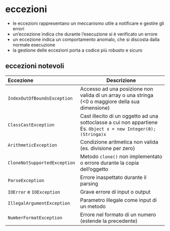 # eccezioni
- le eccezioni rappresentano un meccanismo utile a notificare e gestire gli errori
- un’eccezione indica che durante l’esecuzione si è verificato un errore 
- un eccezione indica un comportamento anomalo, che si discosta dalla normale esecuzione
- la gestione delle eccezioni porta a codice più robusto e sicuro

## eccezioni notevoli

| Eccezione                    | Descrizione                                                                                                        |
| :--------------------------- | ------------------------------------------------------------------------------------------------------------------ |
| `IndexOutOfBoundsException`  | Accesso ad una posizione non valida di un array o una stringa (<0 o maggiore della sua dimensione)                 |
| `ClassCastException`         | Cast illecito di un oggetto ad una sottoclasse a cui non appartiene<br>Es. `Object x = new Integer(0); (Stringa)x` |
| `ArithmeticException`        | Condizione aritmetica non valida (es. divisione per zero)                                                          |
| `CloneNotSupportedException` | Metodo `clone()` non implementato o errore durante la copia dell’oggetto                                           |
| `ParseException`             | Errore inaspettato durante il parsing                                                                              |
| `IOError` e `IOException`    | Grave errore di input o output                                                                                     |
| `IllegalArgumentException`   | Parametro illegale come input di un metodo                                                                         |
| `NumberFormatException`      | Errore nel formato di un numero (estende la precedente)                                                            |
